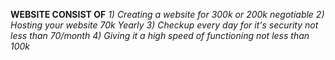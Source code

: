 **WEBSITE CONSIST OF**
*1) Creating a website for 300k or 200k negotiable*
*2) Hosting your website 70k Yearly*
*3) Checkup every day for it's security not less than 70/month*
*4) Giving it a high speed of functioning not less than 100k*
